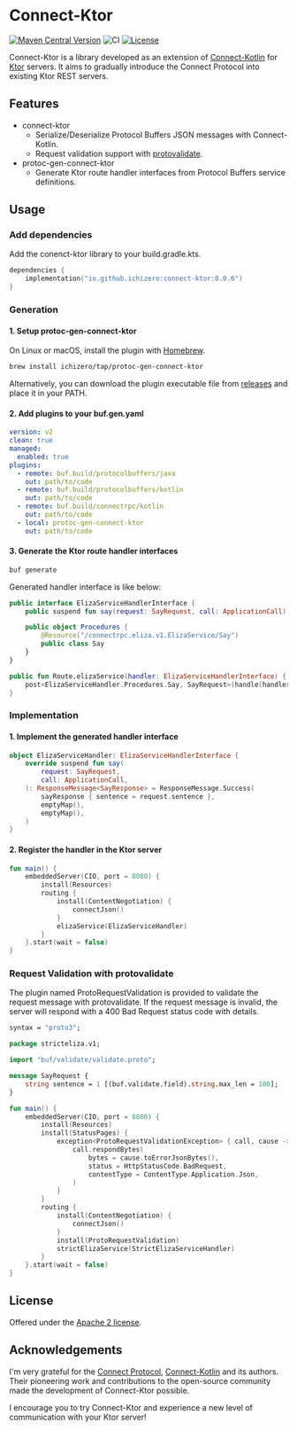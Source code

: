 # Connect-Ktor

[![Maven Central Version](https://img.shields.io/maven-central/v/io.github.ichizero/connect-ktor)](https://central.sonatype.com/artifact/io.github.ichizero/connect-ktor)
![CI](https://github.com/ichizero/connect-ktor/actions/workflows/ci.yml/badge.svg)
[![License](https://img.shields.io/badge/License-Apache_2.0-blue.svg)](https://opensource.org/licenses/Apache-2.0)

Connect-Ktor is a library developed as an extension of
[Connect-Kotlin](https://github.com/connectrpc/connect-kotlin)
for [Ktor](https://github.com/ktorio/ktor) servers.
It aims to gradually introduce the Connect Protocol into existing Ktor REST servers.

## Features

- connect-ktor
  - Serialize/Deserialize Protocol Buffers JSON messages with Connect-Kotlin.
  - Request validation support with [protovalidate](https://github.com/bufbuild/protovalidate).
- protoc-gen-connect-ktor
  - Generate Ktor route handler interfaces from Protocol Buffers service definitions.
    

## Usage

### Add dependencies

Add the conenct-ktor library to your build.gradle.kts.

```kotlin
dependencies {
    implementation("io.github.ichizero:connect-ktor:0.0.6")
}
```

### Generation

#### 1. Setup protoc-gen-connect-ktor

On Linux or macOS, install the plugin with [Homebrew](https://brew.sh/).

```bash
brew install ichizero/tap/protoc-gen-connect-ktor
```

Alternatively, you can download the plugin executable file from
[releases](https://github.com/ichizero/connect-ktor/releases)
and place it in your PATH.

#### 2. Add plugins to your buf.gen.yaml

```yaml
version: v2
clean: true
managed:
  enabled: true
plugins:
  - remote: buf.build/protocolbuffers/java
    out: path/to/code
  - remote: buf.build/protocolbuffers/kotlin
    out: path/to/code
  - remote: buf.build/connectrpc/kotlin
    out: path/to/code
  - local: protoc-gen-connect-ktor
    out: path/to/code
```

#### 3. Generate the Ktor route handler interfaces

```bash
buf generate
```

Generated handler interface is like below:

```kotlin
public interface ElizaServiceHandlerInterface {
    public suspend fun say(request: SayRequest, call: ApplicationCall): ResponseMessage<SayResponse>

    public object Procedures {
        @Resource("/connectrpc.eliza.v1.ElizaService/Say")
        public class Say
    }
}

public fun Route.elizaService(handler: ElizaServiceHandlerInterface) {
    post<ElizaServiceHandler.Procedures.Say, SayRequest>(handle(handler::say))
}
```

### Implementation

#### 1. Implement the generated handler interface 

```kotlin
object ElizaServiceHandler: ElizaServiceHandlerInterface {
    override suspend fun say(
        request: SayRequest,
        call: ApplicationCall,
    ): ResponseMessage<SayResponse> = ResponseMessage.Success(
        sayResponse { sentence = request.sentence },
        emptyMap(),
        emptyMap(),
    )
}
```

#### 2. Register the handler in the Ktor server

```kotlin
fun main() {
    embeddedServer(CIO, port = 8080) {
        install(Resources)
        routing {
            install(ContentNegotiation) {
                connectJson()
            }
            elizaService(ElizaServiceHandler)
        }
    }.start(wait = false)
}
```

### Request Validation with protovalidate

The plugin named ProtoRequestValidation is provided to validate the request message with protovalidate.
If the request message is invalid, the server will respond with a 400 Bad Request status code with details.

```protobuf
syntax = "proto3";

package stricteliza.v1;

import "buf/validate/validate.proto";

message SayRequest {
    string sentence = 1 [(buf.validate.field).string.max_len = 100];
}
```

```kotlin
fun main() {
    embeddedServer(CIO, port = 8080) {
        install(Resources)
        install(StatusPages) {
            exception<ProtoRequestValidationException> { call, cause ->
                call.respondBytes(
                    bytes = cause.toErrorJsonBytes(),
                    status = HttpStatusCode.BadRequest,
                    contentType = ContentType.Application.Json,
                )
            }
        }
        routing {
            install(ContentNegotiation) {
                connectJson()
            }
            install(ProtoRequestValidation)
            strictElizaService(StrictElizaServiceHandler)
        }
    }.start(wait = false)
}
```

## License

Offered under the [Apache 2 license](https://github.com/ichizero/connect-ktor/blob/main/LICENSE).

## Acknowledgements

I'm very grateful for the [Connect Protocol](https://github.com/connectrpc/connect-go),
[Connect-Kotlin](https://github.com/connectrpc/connect-kotlin) and its authors.
Their pioneering work and contributions to the open-source community made the development of Connect-Ktor possible.

I encourage you to try Connect-Ktor and experience a new level of communication with your Ktor server!
